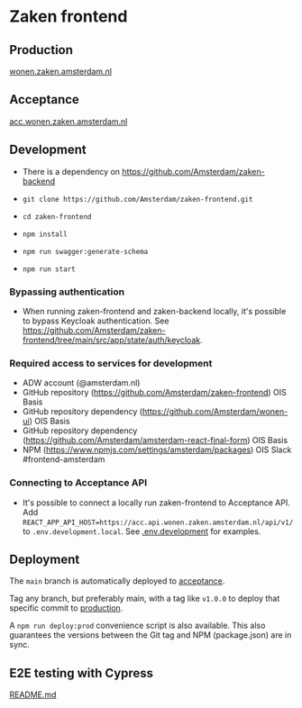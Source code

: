 # Zaken frontend

## Production
[wonen.zaken.amsterdam.nl](https://wonen.zaken.amsterdam.nl)

## Acceptance
[acc.wonen.zaken.amsterdam.nl](https://acc.wonen.zaken.amsterdam.nl)

## Development
- There is a dependency on https://github.com/Amsterdam/zaken-backend

- `git clone https://github.com/Amsterdam/zaken-frontend.git`
- `cd zaken-frontend`
- `npm install`
- `npm run swagger:generate-schema`
- `npm run start`

### Bypassing authentication
- When running zaken-frontend and zaken-backend locally, it's possible to bypass Keycloak authentication. See https://github.com/Amsterdam/zaken-frontend/tree/main/src/app/state/auth/keycloak.

### Required access to services for development
- ADW account (@amsterdam.nl)
- GitHub repository (https://github.com/Amsterdam/zaken-frontend) OIS Basis
- GitHub repository dependency (https://github.com/Amsterdam/wonen-ui) OIS Basis
- GitHub repository dependency (https://github.com/Amsterdam/amsterdam-react-final-form) OIS Basis
- NPM (https://www.npmjs.com/settings/amsterdam/packages) OIS Slack #frontend-amsterdam

### Connecting to Acceptance API
- It's possible to connect a locally run zaken-frontend to Acceptance API. Add `REACT_APP_API_HOST=https://acc.api.wonen.zaken.amsterdam.nl/api/v1/` to `.env.development.local`. See [.env.development](https://github.com/Amsterdam/zaken-frontend/blob/main/.env.development) for examples.

## Deployment

The `main` branch is automatically deployed to [acceptance](https://acc.wonen.zaken.amsterdam.nl/).

Tag any branch, but preferably main, with a tag like `v1.0.0` to deploy that specific commit
to [production](https://wonen.zaken.amsterdam.nl/).

A `npm run deploy:prod` convenience script is also available. This also guarantees the versions between the Git tag and NPM (package.json) are in sync.

## E2E testing with Cypress

[README.md](https://github.com/Amsterdam/zaken-frontend/blob/main/cypress/README.md)
